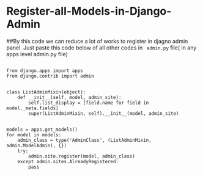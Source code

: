 # Register-all-Models-in-Django-Admin

##By this code we can reduce a lot of works to register in djagno admin panel.
Just paste this code below of all other codes in ``` admin.py``` file( in any apps level admin.py file)

```

from django.apps import apps
from django.contrib import admin


class ListAdminMixin(object):
    def __init__(self, model, admin_site):
        self.list_display = [field.name for field in model._meta.fields]
        super(ListAdminMixin, self).__init__(model, admin_site)


models = apps.get_models()
for model in models:
    admin_class = type('AdminClass', (ListAdminMixin, admin.ModelAdmin), {})
    try:
        admin.site.register(model, admin_class)
    except admin.sites.AlreadyRegistered:
        pass

```
